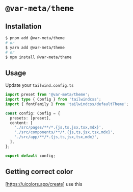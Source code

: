 # `@var-meta/theme`

## Installation

```sh
$ pnpm add @var-meta/theme
# or
$ yarn add @var-meta/theme
# or
$ npm install @var-meta/theme
```

## Usage

Update your `tailwind.config.ts`

```ts
import preset from '@var-meta/theme';
import type { Config } from 'tailwindcss';
import { fontFamily } from 'tailwindcss/defaultTheme';

const config: Config = {
  presets: [preset],
  content: [
    './src/pages/**/*.{js,ts,jsx,tsx,mdx}',
    './src/components/**/*.{js,ts,jsx,tsx,mdx}',
    './src/app/**/*.{js,ts,jsx,tsx,mdx}',
  ],
};

export default config;
```

## Getting correct color

[https://uicolors.app/create] use this
